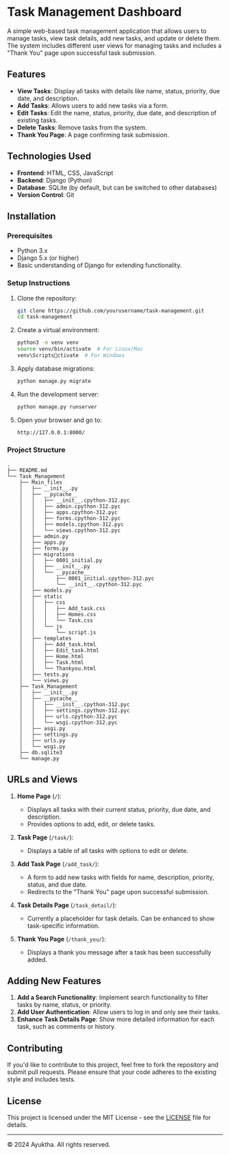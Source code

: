 
# Task Management Dashboard

A simple web-based task management application that allows users to manage tasks, view task details, add new tasks, and update or delete them. The system includes different user views for managing tasks and includes a "Thank You" page upon successful task submission.

## Features

- **View Tasks**: Display all tasks with details like name, status, priority, due date, and description.
- **Add Tasks**: Allows users to add new tasks via a form.
- **Edit Tasks**: Edit the name, status, priority, due date, and description of existing tasks.
- **Delete Tasks**: Remove tasks from the system.
- **Thank You Page**: A page confirming task submission.

## Technologies Used

- **Frontend**: HTML, CSS, JavaScript
- **Backend**: Django (Python)
- **Database**: SQLite (by default, but can be switched to other databases)
- **Version Control**: Git

## Installation

### Prerequisites

- Python 3.x
- Django 5.x (or higher)
- Basic understanding of Django for extending functionality.

### Setup Instructions

1. Clone the repository:
   ```bash
   git clone https://github.com/yourusername/task-management.git
   cd task-management
   ```

2. Create a virtual environment:
   ```bash
   python3 -m venv venv
   source venv/bin/activate  # For Linux/Mac
   venv\Scriptsctivate  # For Windows
   ```


3. Apply database migrations:
   ```bash
   python manage.py migrate
   ```

4. Run the development server:
   ```bash
   python manage.py runserver
   ```

5. Open your browser and go to:
   ```bash
   http://127.0.0.1:8000/
   ```

### Project Structure

```plaintext
.
├── README.md
└── Task_Management
    ├── Main_files
    │   ├── __init__.py
    │   ├── __pycache__
    │   │   ├── __init__.cpython-312.pyc
    │   │   ├── admin.cpython-312.pyc
    │   │   ├── apps.cpython-312.pyc
    │   │   ├── forms.cpython-312.pyc
    │   │   ├── models.cpython-312.pyc
    │   │   └── views.cpython-312.pyc
    │   ├── admin.py
    │   ├── apps.py
    │   ├── forms.py
    │   ├── migrations
    │   │   ├── 0001_initial.py
    │   │   ├── __init__.py
    │   │   └── __pycache__
    │   │       ├── 0001_initial.cpython-312.pyc
    │   │       └── __init__.cpython-312.pyc
    │   ├── models.py
    │   ├── static
    │   │   ├── css
    │   │   │   ├── Add_task.css
    │   │   │   ├── Homes.css
    │   │   │   └── Task.css
    │   │   └── js
    │   │       └── script.js
    │   ├── templates
    │   │   ├── Add_task.html
    │   │   ├── Edit_task.html
    │   │   ├── Home.html
    │   │   ├── Task.html
    │   │   └── Thankyou.html
    │   ├── tests.py
    │   └── views.py
    ├── Task_Management
    │   ├── __init__.py
    │   ├── __pycache__
    │   │   ├── __init__.cpython-312.pyc
    │   │   ├── settings.cpython-312.pyc
    │   │   ├── urls.cpython-312.pyc
    │   │   └── wsgi.cpython-312.pyc
    │   ├── asgi.py
    │   ├── settings.py
    │   ├── urls.py
    │   └── wsgi.py
    ├── db.sqlite3
    └── manage.py
```

## URLs and Views

1. **Home Page** (`/`):
   - Displays all tasks with their current status, priority, due date, and description.
   - Provides options to add, edit, or delete tasks.

2. **Task Page** (`/task/`):
   - Displays a table of all tasks with options to edit or delete.

3. **Add Task Page** (`/add_task/`):
   - A form to add new tasks with fields for name, description, priority, status, and due date.
   - Redirects to the "Thank You" page upon successful submission.

4. **Task Details Page** (`/task_detail/`):
   - Currently a placeholder for task details. Can be enhanced to show task-specific information.

5. **Thank You Page** (`/thank_you/`):
   - Displays a thank you message after a task has been successfully added.

## Adding New Features

1. **Add a Search Functionality**: Implement search functionality to filter tasks by name, status, or priority.
2. **Add User Authentication**: Allow users to log in and only see their tasks.
3. **Enhance Task Details Page**: Show more detailed information for each task, such as comments or history.

## Contributing

If you'd like to contribute to this project, feel free to fork the repository and submit pull requests. Please ensure that your code adheres to the existing style and includes tests.

## License

This project is licensed under the MIT License - see the [LICENSE](LICENSE) file for details.

---

© 2024 Ayuktha. All rights reserved.
